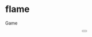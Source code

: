 # flame
Game
 <div align="center">
      <button type="text" value="RUN FLAME" href="git@github.com:Kichu244/flame.git"></button>

